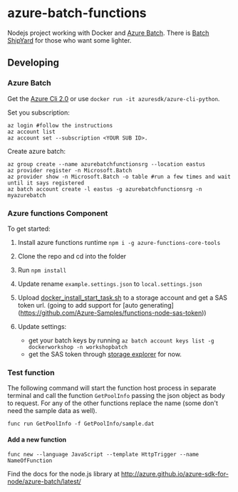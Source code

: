 # azure-batch-functions
Nodejs project working with Docker and [Azure Batch](https://azure.microsoft.com/en-us/services/batch/). There is [Batch ShipYard](https://azure.github.io/batch-shipyard/) for those who want some lighter.

## Developing

### Azure Batch
Get the [Azure Cli 2.0](https://docs.microsoft.com/en-us/cli/azure/overview) or use ```docker run -it azuresdk/azure-cli-python```.

Set you subscription:

```
az login #follow the instructions
az account list
az account set --subscription <YOUR SUB ID>.  
```

Create azure batch:

```
az group create --name azurebatchfunctionsrg --location eastus
az provider register -n Microsoft.Batch
az provider show -n Microsoft.Batch -o table #run a few times and wait until it says registered
az batch account create -l eastus -g azurebatchfunctionsrg -n myazurebatch
```

### Azure functions Component
To get started:

1. Install azure functions runtime ```npm i -g azure-functions-core-tools```
2. Clone the repo and cd into the folder
3.  Run ```npm install```
4. Update rename  ```example.settings.json``` to ```local.settings.json```
5. Upload [docker_install_start_task.sh](docker/docker_install_start_task.sh) to a storage account and get a SAS token url.  (going to add support for [auto generating] (https://github.com/Azure-Samples/functions-node-sas-token))
6. Update settings:

    - get your batch keys by running ```az batch account keys list -g dockerworkshop -n workshopbatch```
    - get the SAS token through [storage explorer](http://storageexplorer.com/) for now.

### Test function
The following command will start the function host process in separate terminal and call the function ```GetPoolInfo``` passing the json object as body to request.  For any of the other functions replace the name (some don't need the sample data as well). 

```
func run GetPoolInfo -f GetPoolInfo/sample.dat
```

#### Add a new function

```
func new --language JavaScript --template HttpTrigger --name NameOfFunction
```

Find the docs for the node.js library at http://azure.github.io/azure-sdk-for-node/azure-batch/latest/

